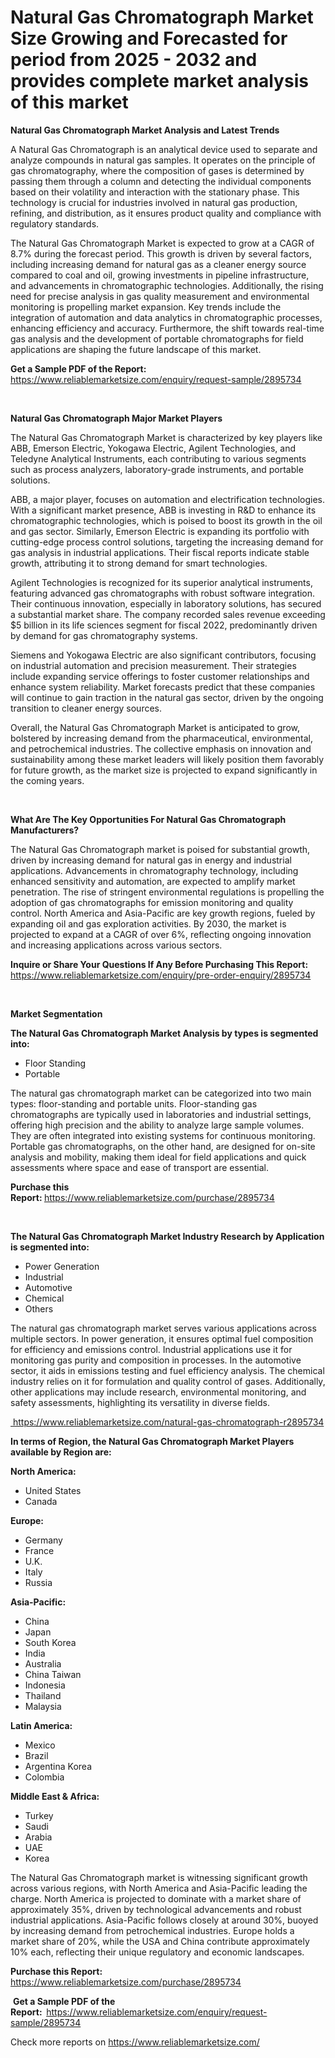 <p><h1>Natural Gas Chromatograph Market Size Growing and Forecasted for period from 2025 - 2032 and provides complete market analysis of this market</h1></p><p><strong>Natural Gas Chromatograph Market Analysis and Latest Trends</strong></p>
<p><p>A Natural Gas Chromatograph is an analytical device used to separate and analyze compounds in natural gas samples. It operates on the principle of gas chromatography, where the composition of gases is determined by passing them through a column and detecting the individual components based on their volatility and interaction with the stationary phase. This technology is crucial for industries involved in natural gas production, refining, and distribution, as it ensures product quality and compliance with regulatory standards.</p><p>The Natural Gas Chromatograph Market is expected to grow at a CAGR of 8.7% during the forecast period. This growth is driven by several factors, including increasing demand for natural gas as a cleaner energy source compared to coal and oil, growing investments in pipeline infrastructure, and advancements in chromatographic technologies. Additionally, the rising need for precise analysis in gas quality measurement and environmental monitoring is propelling market expansion. Key trends include the integration of automation and data analytics in chromatographic processes, enhancing efficiency and accuracy. Furthermore, the shift towards real-time gas analysis and the development of portable chromatographs for field applications are shaping the future landscape of this market.</p></p>
<p><strong>Get a Sample PDF of the Report:&nbsp;</strong> <a href="https://www.reliablemarketsize.com/enquiry/request-sample/2895734?utm_campaign=3525&utm_medium=2&utm_source=Github&utm_content=ia&utm_term=15032025&utm_id=natural-gas-chromatograph">https://www.reliablemarketsize.com/enquiry/request-sample/2895734</a></p>
<p>&nbsp;</p>
<p><strong>Natural Gas Chromatograph Major Market Players</strong></p>
<p><p>The Natural Gas Chromatograph Market is characterized by key players like ABB, Emerson Electric, Yokogawa Electric, Agilent Technologies, and Teledyne Analytical Instruments, each contributing to various segments such as process analyzers, laboratory-grade instruments, and portable solutions.</p><p>ABB, a major player, focuses on automation and electrification technologies. With a significant market presence, ABB is investing in R&D to enhance its chromatographic technologies, which is poised to boost its growth in the oil and gas sector. Similarly, Emerson Electric is expanding its portfolio with cutting-edge process control solutions, targeting the increasing demand for gas analysis in industrial applications. Their fiscal reports indicate stable growth, attributing it to strong demand for smart technologies.</p><p>Agilent Technologies is recognized for its superior analytical instruments, featuring advanced gas chromatographs with robust software integration. Their continuous innovation, especially in laboratory solutions, has secured a substantial market share. The company recorded sales revenue exceeding $5 billion in its life sciences segment for fiscal 2022, predominantly driven by demand for gas chromatography systems.</p><p>Siemens and Yokogawa Electric are also significant contributors, focusing on industrial automation and precision measurement. Their strategies include expanding service offerings to foster customer relationships and enhance system reliability. Market forecasts predict that these companies will continue to gain traction in the natural gas sector, driven by the ongoing transition to cleaner energy sources.</p><p>Overall, the Natural Gas Chromatograph Market is anticipated to grow, bolstered by increasing demand from the pharmaceutical, environmental, and petrochemical industries. The collective emphasis on innovation and sustainability among these market leaders will likely position them favorably for future growth, as the market size is projected to expand significantly in the coming years.</p></p>
<p>&nbsp;</p>
<p><strong>What Are The Key Opportunities For Natural Gas Chromatograph Manufacturers?</strong></p>
<p><p>The Natural Gas Chromatograph market is poised for substantial growth, driven by increasing demand for natural gas in energy and industrial applications. Advancements in chromatography technology, including enhanced sensitivity and automation, are expected to amplify market penetration. The rise of stringent environmental regulations is propelling the adoption of gas chromatographs for emission monitoring and quality control. North America and Asia-Pacific are key growth regions, fueled by expanding oil and gas exploration activities. By 2030, the market is projected to expand at a CAGR of over 6%, reflecting ongoing innovation and increasing applications across various sectors.</p></p>
<p><strong>Inquire or Share Your Questions If Any Before Purchasing This Report:</strong> <a href="https://www.reliablemarketsize.com/enquiry/pre-order-enquiry/2895734?utm_campaign=3525&utm_medium=2&utm_source=Github&utm_content=ia&utm_term=15032025&utm_id=natural-gas-chromatograph">https://www.reliablemarketsize.com/enquiry/pre-order-enquiry/2895734</a></p>
<p>&nbsp;</p>
<p><strong>Market Segmentation</strong></p>
<p><strong>The Natural Gas Chromatograph Market Analysis by types is segmented into:</strong></p>
<p><ul><li>Floor Standing</li><li>Portable</li></ul></p>
<p><p>The natural gas chromatograph market can be categorized into two main types: floor-standing and portable units. Floor-standing gas chromatographs are typically used in laboratories and industrial settings, offering high precision and the ability to analyze large sample volumes. They are often integrated into existing systems for continuous monitoring. Portable gas chromatographs, on the other hand, are designed for on-site analysis and mobility, making them ideal for field applications and quick assessments where space and ease of transport are essential.</p></p>
<p><strong>Purchase this Report:&nbsp;</strong><a href="https://www.reliablemarketsize.com/purchase/2895734?utm_campaign=3525&utm_medium=2&utm_source=Github&utm_content=ia&utm_term=15032025&utm_id=natural-gas-chromatograph">https://www.reliablemarketsize.com/purchase/2895734</a></p>
<p>&nbsp;</p>
<p><strong>The Natural Gas Chromatograph Market Industry Research by Application is segmented into:</strong></p>
<p><ul><li>Power Generation</li><li>Industrial</li><li>Automotive</li><li>Chemical</li><li>Others</li></ul></p>
<p><p>The natural gas chromatograph market serves various applications across multiple sectors. In power generation, it ensures optimal fuel composition for efficiency and emissions control. Industrial applications use it for monitoring gas purity and composition in processes. In the automotive sector, it aids in emissions testing and fuel efficiency analysis. The chemical industry relies on it for formulation and quality control of gases. Additionally, other applications may include research, environmental monitoring, and safety assessments, highlighting its versatility in diverse fields.</p></p>
<p><a href="https://www.reliablemarketsize.com/natural-gas-chromatograph-r2895734?utm_campaign=3525&utm_medium=2&utm_source=Github&utm_content=ia&utm_term=15032025&utm_id=natural-gas-chromatograph">&nbsp;https://www.reliablemarketsize.com/natural-gas-chromatograph-r2895734</a></p>
<p><strong>In terms of Region, the Natural Gas Chromatograph Market Players available by Region are:</strong></p>
<p>
    <p> <strong> North America: </strong>
        <ul>
            <li>United States</li>
            <li>Canada</li>
        </ul>
        </p> 
    <p> <strong> Europe: </strong>
        <ul>
            <li>Germany</li>
            <li>France</li>
            <li>U.K.</li>
            <li>Italy</li>
            <li>Russia</li>
        </ul>
        </p> 
    <p> <strong> Asia-Pacific: </strong>
        <ul>
            <li>China</li>
            <li>Japan</li>
            <li>South Korea</li>
            <li>India</li>
            <li>Australia</li>
            <li>China Taiwan</li>
            <li>Indonesia</li>
            <li>Thailand</li>
            <li>Malaysia</li>
        </ul>
        </p> 
    <p> <strong> Latin America: </strong>
        <ul>
            <li>Mexico</li>
            <li>Brazil</li>
            <li>Argentina Korea</li>
            <li>Colombia</li>
        </ul>
        </p> 
    <p> <strong> Middle East & Africa: </strong>
        <ul>
            <li>Turkey</li>
            <li>Saudi</li>
            <li>Arabia</li>
            <li>UAE</li>
            <li>Korea</li>
        </ul>
    </p>
    </p>
<p><p>The Natural Gas Chromatograph market is witnessing significant growth across various regions, with North America and Asia-Pacific leading the charge. North America is projected to dominate with a market share of approximately 35%, driven by technological advancements and robust industrial applications. Asia-Pacific follows closely at around 30%, buoyed by increasing demand from petrochemical industries. Europe holds a market share of 20%, while the USA and China contribute approximately 10% each, reflecting their unique regulatory and economic landscapes.</p></p>
<p><strong>Purchase this Report: </strong><a href="https://www.reliablemarketsize.com/purchase/2895734?utm_campaign=3525&utm_medium=2&utm_source=Github&utm_content=ia&utm_term=15032025&utm_id=natural-gas-chromatograph">https://www.reliablemarketsize.com/purchase/2895734</a></p>
<p>&nbsp;<strong>Get a Sample PDF of the Report:&nbsp;&nbsp;</strong><a href="https://www.reliablemarketsize.com/enquiry/request-sample/2895734?utm_campaign=3525&utm_medium=2&utm_source=Github&utm_content=ia&utm_term=15032025&utm_id=natural-gas-chromatograph">https://www.reliablemarketsize.com/enquiry/request-sample/2895734</a></p>
<p><strong></strong></p>
<p>Check more reports on <a href="https://www.reliablemarketsize.com/?utm_campaign=3525&utm_medium=2&utm_source=Github&utm_content=ia&utm_term=15032025&utm_id=natural-gas-chromatograph">https://www.reliablemarketsize.com/</a></p>